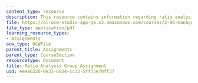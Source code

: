 ```yaml
---
content_type: resource
description: This resource contains information regarding ratio analysis group assignment.
file: https://ol-ocw-studio-app-qa.s3.amazonaws.com/courses/2-96-management-in-engineering-fall-2012/eeea62260e316824cc335ff75e70ff37_MIT2_96F12_assn01.pdf
file_type: application/pdf
learning_resource_types:
- Assignments
ocw_type: OCWFile
parent_title: Assignments
parent_type: CourseSection
resourcetype: Document
title: Ratio Analysis Group Assignment
uid: eeea6226-0e31-6824-cc33-5ff75e70ff37
---
```

